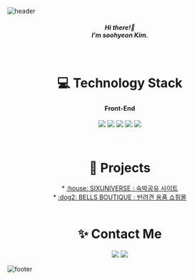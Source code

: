 ![header](https://capsule-render.vercel.app/api?type=slice&color=4695d6&height=250&section=header&text=soohyeon%20Kim%20&fontSize=100&animation=fadeIn&fontColor=FFFAFA)
&nbsp;
&nbsp;
<div align="center">
  <h5>Hi there!👋<br>
 I'm soohyeon Kim.<br>
  </h5>
</div>
&nbsp;
&nbsp;

<div align="center">
<h1>💻 Technology Stack</h1>
  <h4>Front-End</h4>
<img src="https://img.shields.io/badge/HTML-E34F26?style=flat-square&logo=HTML5&logoColor=white"/></a>              <!-- HTML -->
<img src="https://img.shields.io/badge/CSS-1572B6?style=flat-square&logo=CSS3&logoColor=white"/></a>                <!-- CSS -->
<img src="https://img.shields.io/badge/JavaScript-F7E018?style=flat-square&logo=JavaScript&logoColor=white"/></a>   <!-- JavaScript -->
<img src="https://img.shields.io/badge/Vue.js-3FB27F?style=flat-square&logo=Vue.js&logoColor=white"/></a>           <!-- Vue.js -->
<img src="https://img.shields.io/badge/Vuex-33475B?style=flat-square&logo=Vue.js&logoColor=white"/></a>             <!-- Vuex -->
</div>

&nbsp;
&nbsp;

<div align="center">
<h1>📂 Projects</h1>
  * <a href="https://github.com/yts8/sixuniverse"> :house: SIXUNIVERSE : 숙박공유 사이트 </a><br>
  * <a href="https://github.com/bellnoona/bellsboutique"> :dog2: BELLS BOUTIQUE : 반려견 용품 쇼핑몰 </a><br>
</div>
&nbsp;
&nbsp;

<h1 align="center">✨ Contact Me</h1>
<div align="center">
<a href="https://velog.io/@tngusglaso"><img src="https://img.shields.io/badge/Tech Blog-20C997?style=flat-square&logo=Vimeo&logoColor=white"/></a> <!-- Velog -->
<a href="mailto:tngusglaso@gmail.com"><img src="https://img.shields.io/badge/Gmail-EA4335?style=flat-square&logo=Gmail&logoColor=white"/></a>      <!-- Gmail -->
</div>

![footer](https://capsule-render.vercel.app/api?section=footer&type=slice&color=fed95c&height=200)



<!--
<div align="center">
  <h4>Back-End</h4>
<img src="https://img.shields.io/badge/Java-007396?style=flat-square&logo=Java&logoColor=white"/></a>             
<img src="https://img.shields.io/badge/Spring Boot-6DB33F?style=flat-square&logo=Spring Boot&logoColor=white"/></a>
</div>

<div align="center">
  <h4>aaa</h4>
<img src="https://img.shields.io/badge/MySQL-4479A1?style=flat-square&logo=MySQL&logoColor=white"/></a>            
</div>

<div align="center">
  <h4>bbb</h4>
<img src="https://img.shields.io/badge/Amazon AWS-232F3E?style=flat-square&logo=Amazon AWS&logoColor=white"/></a>  
<img src="https://img.shields.io/badge/Amazon S3-569A31?style=flat-square&logo=Amazon S3&logoColor=white"/></a>    
<img src="https://img.shields.io/badge/Heroku-430098?style=flat-square&logo=Heroku&logoColor=white"/></a>          
</div>
-->

